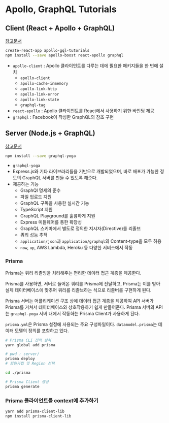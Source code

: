# Apollo, GraphQL Tutorials

## Client (React + Apollo + GraphQL)

[참고문서](https://velog.io/@cadenzah/graphql-apollo-02-getting-started)

```bash
create-react-app apollo-gql-tutorials
npm install --save apollo-boost react-apollo graphql
```

- `apollo-client` : Apollo 클라이언트를 다루는 데에 필요한 패키지들을 한 번에 설치
  - `apollo-client`
  - `apollo-cache-inmemory`
  - `apollo-link-http`
  - `apollo-link-error`
  - `apollo-link-state`
  - `graphql-tag`
- `react-apollo` : Apollo 클라이언트를 React에서 사용하기 위한 바인딩 제공
- `graphql` : Facebook이 작성한 GraphQL의 참조 구현

## Server (Node.js + GraphQL)

[참고문서](https://velog.io/@cadenzah/graphql-node-01-introduction)

```bash
npm install --save graphql-yoga
```

- `graphql-yoga`
- Express.js와 기타 라이브러리들을 기반으로 개발되었으며, 바로 배포가 가능한 정도의 GraphQL 서버를 만들 수 있도록 해준다.
- 제공하는 기능
  - GraphQl 명세의 준수
  - 파일 업로드 지원
  - GraphQL 구독을 사용한 실시간 기능
  - TypeScript 지원
  - GraphQL Playground를 훌륭하게 지원
  - Express 미들웨어를 통한 확장성
  - GraphQL 스키마에서 별도로 정의한 지시자(Directive)를 리졸브
  - 쿼리 성능 추적
  - `application/json`과 `application/graphql`의 Content-type을 모두 허용
  - `now`, `up`, AWS Lambda, Heroku 등 다양한 서비스에서 작동

### Prisma

Prisma는 쿼리 리졸빙을 처리해주는 편리한 데이터 접근 계층을 제공한다.

Prisma를 사용하면, 서버로 들어온 쿼리를 Prisma에 전달하고, Prisma는 이를 받아 실제 데이터베이스에 맞추어 쿼리를 리졸브하는 식으로 리졸버를 구현하게 된다.

Prisma 서버는 어플리케이션 구조 상에 데이터 접근 계층을 제공하여 API 서버가 Prisma를 거쳐서 데이터베이스와 상호작용하기 쉽게 만들어준다. Prisma 서버의 API는 `graphql-yoga` 서버 내에서 작동하는 Prisma Client가 사용하게 된다.

`prisma.yml`은 Prisma 설정에 사용되는 주요 구성파일이다. `datamodel.prisma`는 데이터 모델의 정의를 포함하고 있다.

```bash
# Prisma CLI 전역 설치
yarn global add prisma

# pwd : server/
prisma deploy
# 회원가입 및 Region 선택

cd ./prisma

# Prisma Client 생성
prisma generate
```

### Prisma 클라이언트를 context에 추가하기

```bash
yarn add prisma-client-lib
npm install prisma-client-lib
```
